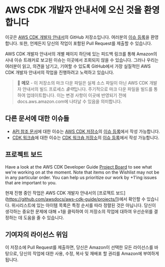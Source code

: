 # AWS CDK 개발자 안내서에 오신 것을 환영합니다

이곳은 [AWS CDK 개발자 안내서](https://docs.aws.amazon.com/cdk/latest/guide/home.html)의 GitHub 저장소입니다. 여러분의 [이슈 등록](https://github.com/awsdocs/aws-cdk-guide/issues/new)을 환영합니다. 또한, 언제든지 당신의 작업이 포함된 Pull Request를 제출할 수 있습니다.

AWS CDK 개발자 안내서의 개별 페이지 하단에 있는 피드백 링크를 통해 Amazon의 사내 이슈 트래커로 보고된 이슈는 이곳에서 조회되지 않을 수 있습니다. 그러나 우리는 여러분이 읽고, 의견을 남기고, 기여할 수 있도록 GitHub에서 가장 실질적인 AWS CDK 개발자 안내서의 작업을 진행하려고 노력하고 있습니다.

> :memo: **메모** -
> 이 저장소의 마크 다운 파일은 실제 소스 파일이 아닌 AWS CDK 개발자 안내서의 빌드 프로세스 *출력*입니다.
주기적으로 마크 다운 파일을 빌드를 통하여 업데이트합니다. 이는 변경 사항이 이곳에 반영되기 전에 docs.aws.amazon.com에 나타날 수 있음을 의미합니다.

## 다른 문서에 대한 이슈들

* [API 참조 문서](https://docs.aws.amazon.com/cdk/api/latest/docs/aws-construct-library.html)에 대한 이슈는 [AWS CDK 저장소](https://github.com/aws/aws-cdk/)의 [이슈 등록](https://github.com/aws/aws-cdk/issues/new/choose)에서 작성 가능합니다.
* [CDK 워크숍](https://cdkworkshop.com/)에 대한 이슈는 [CDK 워크숍 저장소](https://github.com/aws-samples/aws-cdk-intro-workshop)의 [이슈 등록](https://github.com/aws-samples/aws-cdk-intro-workshop/issues/new/choose)에서 작성 가능합니다.

## 프로젝트 보드

Have a look at the AWS CDK Developer Guide [Project Board](https://github.com/awsdocs/aws-cdk-guide/projects/1) 
to see what we're working on at the moment. Note that items on the Wishlist may not be in any particular order. You can help us prioritize our work by +1'ing issues that are important to you.

현재 진행 중인 작업은 AWS CDK 개발자 안내서의 [프로젝트 보드] (https://github.com/awsdocs/aws-cdk-guide/projects/1)에서 확인할 수 있습니다.
위시리스트에 있는 아이템 목록은 특정 순서를 따라 정렬된 것은 아닙니다. 당신이 생각하는 중요한 문제에 대해 +1을 클릭하여 이 저장소의 작업에 대하여 우선순위를 결정하는 데 도움을 줄 수 있습니다.

## 기여자의 라이선스 위임

이 저장소에 Pull Request를 제출하면, 당신은 Amazon이 선택한 모든 라이선스를 바탕으로, 당신의 작업에 대한 사용, 수정, 복사 및 재배포 할 권리를 Amazon에 부여하게 됩니다.